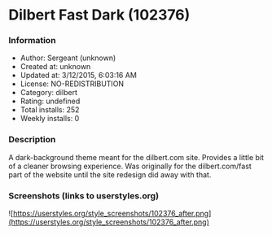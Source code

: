 # Dilbert Fast Dark (102376)

### Information
- Author: Sergeant (unknown)
- Created at: unknown
- Updated at: 3/12/2015, 6:03:16 AM
- License: NO-REDISTRIBUTION
- Category: dilbert
- Rating: undefined
- Total installs: 252
- Weekly installs: 0


### Description
A dark-background theme meant for the dilbert.com site. Provides a little bit of a cleaner browsing experience. Was originally for the dilbert.com/fast part of the website until the site redesign did away with that.


### Screenshots (links to userstyles.org)
![https://userstyles.org/style_screenshots/102376_after.png](https://userstyles.org/style_screenshots/102376_after.png)


